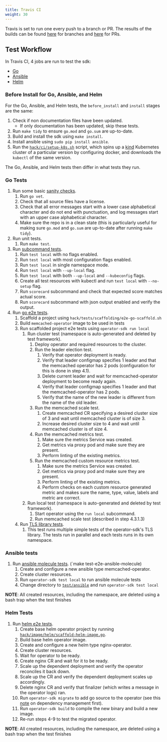 ```yaml
---
title: Travis CI
weight: 30
---
```


Travis is set to run one every push to a branch or PR.
The results of the builds can be found [here][branches] for branches and [here][pr-builds] for PRs.

## Test Workflow

In Travis CI, 4 jobs are run to test the sdk:

- [Go](#go-tests)
- [Ansible](#ansible-tests)
- [Helm](#helm-tests)

### Before Install for Go, Ansible, and Helm

For the Go, Ansible, and Helm tests, the `before_install` and `install` stages are the same:

1. Check if non documentation files have been updated.
    - If only documentation has been updated, skip these tests.
2. Run `make tidy` to ensure `go.mod` and `go.sum` are up-to-date.
3. Build and install the sdk using `make install`.
4. Install ansible using `sudo pip install ansible`.
5. Run the [`hack/ci/setup-k8s.sh`][k8s-script] script, which spins up a [kind][kind] Kubernetes cluster of a particular version by configuring docker, and downloads the `kubectl` of the same version.

The Go, Ansible, and Helm tests then differ in what tests they run.

### Go Tests

1. Run some basic [sanity checks][sanity].
    1. Run `go vet`.
    2. Check that all source files have a license.
    3. Check that all error messages start with a lower case alphabetical character and do not end with punctuation, and log messages start with an upper case alphabetical character.
    4. Make sure the repo is in a clean state (this is particularly useful for making sure `go.mod` and `go.sum` are up-to-date after running `make tidy`).
2. Run unit tests.
    1. Run `make test`.
3. Run [subcommand tests][subcommand].
    1. Run `test local` with no flags enabled.
    2. Run `test local` with most configuration flags enabled.
    3. Run `test local` in single namespace mode.
    4. Run `test local` with `--up-local` flag.
    5. Run `test local` with both `--up-local` and `--kubeconfig` flags.
    6. Create all test resources with kubectl and run `test local` with `--no-setup` flag.
    7. Run `scorecard` subcommand and check that expected score matches actual score.
    8. Run `scorecard` subcommand with json output enabled and verify the output.
4. Run [go e2e tests][go-e2e].
    1. Scaffold a project using `hack/tests/scaffolding/e2e-go-scaffold.sh`
    2. Build `memcached-operator` image to be used in tests
    3. Run scaffolded project e2e tests using `operator-sdk run local`
        1. Run cluster test (namespace is auto-generated and deleted by test framework).
            1. Deploy operator and required resources to the cluster.
            2. Run the leader election test.
                1. Verify that operator deployment is ready.
                2. Verify that leader configmap specifies 1 leader and that the memcached operator has 2 pods (configuration for this is done in step 4.1).
                3. Delete current leader and wait for memcached-operator deployment to become ready again.
                4. Verify that leader configmap specifies 1 leader and that the memcached-operator has 2 pods.
                5. Verify that the name of the new leader is different from the name of the old leader.
            3. Run the memcached scale test.
                1. Create memcached CR specifying a desired cluster size of 3 and wait until memcached cluster is of size 3.
                2. Increase desired cluster size to 4 and wait until memcached cluster is of size 4.
            4. Run the memcached metrics test.
                1. Make sure the metrics Service was created.
                2. Get metrics via proxy pod and make sure they are present.
                3. Perform linting of the existing metrics.
            5. Run the memcached custom resource metrics test.
                1. Make sure the metrics Service was created.
                2. Get metrics via proxy pod and make sure they are present.
                3. Perform linting of the existing metrics.
                4. Perform checks on each custom resource generated metric and makes sure the name, type, value, labels and metric are correct.
        2. Run local test (namespace is auto-generated and deleted by test framework).
            1. Start operator using the `run local` subcommand.
            2. Run memcached scale test (described in step 4.3.1.3)
    4. Run [TLS library tests][tls-tests].
        1. This test runs multiple simple tests of the operator-sdk's TLS library. The tests run in parallel and each tests runs in its own namespace.

### Ansible tests

1. Run [ansible molecule tests][ansible-molecule]. (`make test-e2e-ansible-molecule)
    1. Create and configure a new ansible type memcached-operator.
    2. Create cluster resources.
    3. Run `operator-sdk test local` to run ansible molecule tests
    4. Change directory to [`test/ansible`][ansible-test] and run `operator-sdk test local`

**NOTE**: All created resources, including the namespace, are deleted using a bash trap when the test finishes

### Helm Tests

1. Run [helm e2e tests][helm-e2e].
    1. Create base helm operator project by running [`hack/image/helm/scaffold-helm-image.go`][helm-base].
    2. Build base helm operator image.
    3. Create and configure a new helm type nginx-operator.
    4. Create cluster resources.
    5. Wait for operator to be ready.
    6. Create nginx CR and wait for it to be ready.
    7. Scale up the dependent deployment and verify the operator reconciles it back down.
    8. Scale up the CR and verify the dependent deployment scales up accordingly.
    9. Delete nginx CR and verify that finalizer (which writes a message in the operator logs) ran.
    10. Run `operator-sdk migrate` to add go source to the operator (see this [note][deps_mgmt] on dependency management first).
    11. Run `operator-sdk build` to compile the new binary and build a new image.
    12. Re-run steps 4-9 to test the migrated operator.

**NOTE**: All created resources, including the namespace, are deleted using a bash trap when the test finishes

[branches]: https://travis-ci.org/operator-framework/operator-sdk/branches
[pr-builds]: https://travis-ci.org/operator-framework/operator-sdk/pull_requests
[k8s-script]: https://github.com/operator-framework/operator-sdk/blob/master/hack/ci/setup-k8s.sh
[kind]: https://kind.sigs.k8s.io/
[sanity]: https://github.com/operator-framework/operator-sdk/blob/master/hack/tests/sanity-check.sh
[subcommand]: https://github.com/operator-framework/operator-sdk/blob/master/hack/tests/subcommand.sh
[go-e2e]: https://github.com/operator-framework/operator-sdk/blob/master/hack/tests/e2e-go.sh
[tls-tests]: https://github.com/operator-framework/operator-sdk/blob/master/test/e2e/tls_util_test.go
[ansible-molecule]: https://github.com/operator-framework/operator-sdk/blob/master/hack/tests/e2e-ansible-molecule.sh
[ansible-test]: https://github.com/operator-framework/operator-sdk/tree/master/test/ansible
[helm-e2e]: https://github.com/operator-framework/operator-sdk/blob/master/hack/tests/e2e-helm.sh
[helm-base]: https://github.com/operator-framework/operator-sdk/blob/master/hack/image/helm/scaffold-helm-image.go
[deps_mgmt]: ../../../golang/quickstart#a-note-on-dependency-management
